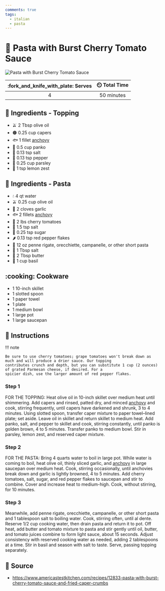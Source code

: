 ```yaml
---
comments: true
tags:
  - italian
  - pasta
---
```

# :spaghetti: Pasta with Burst Cherry Tomato Sauce

![Pasta with Burst Cherry Tomato Sauce](../assets/images/pasta-with-burst-cherry-tomato-sauce.jpg)

| :fork_and_knife_with_plate: Serves | :timer_clock: Total Time |
|:----------------------------------:|:-----------------------: |
| 4 | 50 minutes |

## :salt: Ingredients - Topping

- :olive: 2 Tbsp olive oil
- :brown_circle: 0.25 cup capers
- :fish: 1 fillet [anchovy][1]
- :bread: 0.5 cup panko
- :salt: 0.13 tsp salt
- :salt: 0.13 tsp pepper
- :herb: 0.25 cup parsley
- :lemon: 1 tsp lemon zest

## :salt: Ingredients - Pasta

- :droplet: 4 qt water
- :olive: 0.25 cup olive oil
- :garlic: 2 cloves garlic
- :fish: 2 fillets [anchovy][1]
- :tomato: 2 lbs cherry tomatoes
- :salt: 1.5 tsp salt
- :candy: 0.25 tsp sugar
- :hot_pepper: 0.13 tsp red pepper flakes
- :spaghetti: 12 oz penne rigate, orecchiette, campanelle, or other short pasta
- :salt: 1 Tbsp salt
- :butter: 2 Tbsp butter
- :herb: 1 cup basil

## :cooking: Cookware

- 1 10-inch skillet
- 1 slotted spoon
- 1 paper towel
- 1 plate
- 1 medium bowl
- 1 large pot
- 1 large saucepan

## :pencil: Instructions

!!! note

    Be sure to use cherry tomatoes; grape tomatoes won't break down as much and will produce a drier sauce. Our topping
    contributes crunch and depth, but you can substitute 1 cup (2 ounces) of grated Parmesan cheese, if desired. For a
    spicier dish, use the larger amount of red pepper flakes.

### Step 1

FOR THE TOPPING: Heat olive oil in 10-inch skillet over medium heat until shimmering. Add capers and rinsed, patted dry,
and minced [anchovy][1] and cook, stirring frequently, until capers have darkened and shrunk, 3 to 4 minutes. Using
slotted spoon, transfer caper mixture to paper towel–lined plate; set aside. Leave oil in skillet and return skillet to
medium heat. Add panko, salt, and pepper to skillet and cook, stirring constantly, until panko is golden brown, 4 to 5
minutes. Transfer panko to medium bowl. Stir in parsley, lemon zest, and reserved caper mixture.

### Step 2

FOR THE PASTA: Bring 4 quarts water to boil in large pot. While water is coming to boil, heat olive oil, thinly sliced
garlic, and [anchovy][1] in large saucepan over medium heat. Cook, stirring occasionally, until anchovies break down
and garlic is lightly browned, 4 to 5 minutes. Add cherry tomatoes, salt, sugar, and red pepper flakes to saucepan and
stir to combine. Cover and increase heat to medium-high. Cook, without stirring, for 10 minutes.

### Step 3

Meanwhile, add penne rigate, orecchiette, campanelle, or other short pasta and 1 tablespoon salt to boiling water. Cook,
stirring often, until al dente. Reserve 1/2 cup cooking water, then drain pasta and return it to pot. Off heat, add
butter and tomato mixture to pasta and stir gently until oil, butter, and tomato juices combine to form light sauce,
about 15 seconds. Adjust consistency with reserved cooking water as needed, adding 2 tablespoons at a time. Stir in
basil and season with salt to taste. Serve, passing topping separately.

## :link: Source

- <https://www.americastestkitchen.com/recipes/12833-pasta-with-burst-cherry-tomato-sauce-and-fried-caper-crumbs>

[1]: <../reference/equivalents-and-substitutes.md#anchovy>
